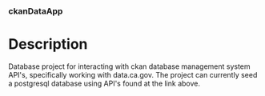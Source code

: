 ### ckanDataApp

# Description

Database project for interacting with ckan database management system API's, specifically working with data.ca.gov. The project can currently seed a postgresql database using API's found at the link above. 
